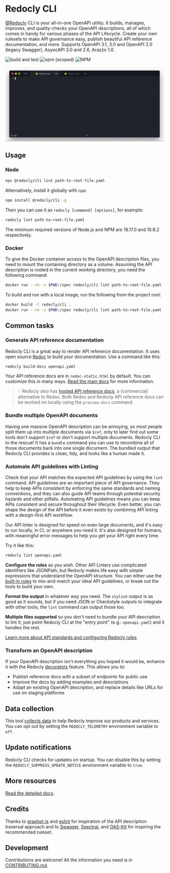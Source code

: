 # Redocly CLI

[@Redocly](https://redocly.com) CLI is your all-in-one OpenAPI utility.
It builds, manages, improves, and quality-checks your OpenAPI descriptions, all of which comes in handy for various phases of the API Lifecycle.
Create your own rulesets to make API governance easy, publish beautiful API reference documentation, and more.
Supports OpenAPI 3.1, 3.0 and OpenAPI 2.0 (legacy Swagger), AsyncAPI 3.0 and 2.6, Arazzo 1.0.

![build and test](https://github.com/redocly/redocly-cli/actions/workflows/tests.yaml/badge.svg)
![npm (scoped)](https://img.shields.io/npm/v/@redocly/cli)
![NPM](https://img.shields.io/npm/l/@redocly/cli)

![OpenAPI CLI toolset](./media/redocly-cli.gif)

## Usage

### Node

```sh
npx @redocly/cli lint path-to-root-file.yaml
```

Alternatively, install it globally with `npm`:

```sh
npm install @redocly/cli -g
```

Then you can use it as `redocly [command] [options]`, for example:

```sh
redocly lint path-to-root-file.yaml
```

The minimum required versions of Node.js and NPM are 18.17.0 and 10.8.2 respectively.

### Docker

To give the Docker container access to the OpenAPI description files, you need to mount the containing directory as a volume.
Assuming the API description is rooted in the current working directory, you need the following command:

```sh
docker run --rm -v $PWD:/spec redocly/cli lint path-to-root-file.yaml
```

To build and run with a local image, run the following from the project root:

```sh
docker build -t redocly/cli .
docker run --rm -v $PWD:/spec redocly/cli lint path-to-root-file.yaml
```

## Common tasks

### Generate API reference documentation

Redocly CLI is a great way to render API reference documentation.
It uses open source [Redoc](https://github.com/redocly/redoc) to build your documentation.
Use a command like this:

```sh
redocly build-docs openapi.yaml
```

Your API reference docs are in `redoc-static.html` by default.
You can customize this in many ways.
[Read the main docs](https://redocly.com/docs/cli/commands/build-docs) for more information.

> :bulb: Redocly also has [hosted API reference docs](https://redocly.com/docs/api-registry/guides/api-registry-quickstart/), a (commercial) alternative to Redoc.
> Both Redoc and Redocly API reference docs can be worked on locally using the `preview-docs` command.

### Bundle multiple OpenAPI documents

Having one massive OpenAPI description can be annoying, so most people split them up into multiple documents via `$ref`, only to later find out some tools don't support `$ref` or don't support multiple documents.
Redocly CLI to the rescue! It has a `bundle` command you can use to recombine all of those documents back into one single document.
The bundled output that Redocly CLI provides is clean, tidy, and looks like a human made it.

### Automate API guidelines with Linting

Check that your API matches the expected API guidelines by using the `lint` command.
API guidelines are an important piece of API governance. They help to keep APIs consistent by enforcing the same standards and naming conventions, and they can also guide API teams through potential security hazards and other pitfalls.
Automating API guidelines means you can keep APIs consistent and secure throughout their lifecycle.
Even better, you can shape the design of the API before it even exists by combining API linting with a design-first API workflow.

Our API linter is designed for speed on even large documents, and it's easy to run locally, in CI, or anywhere you need it.
It's also designed for humans, with meaningful error messages to help you get your API right every time.

Try it like this:

```sh
redocly lint openapi.yaml
```

**Configure the rules** as you wish.
Other API Linters use complicated identifiers like JSONPath, but Redocly makes life easy with simple expressions that understand the OpenAPI structure.
You can either use the [built-in rules](https://redocly.com/docs/cli/rules) to mix-and-match your ideal API guidelines, or break out the tools to build your own.

**Format the output** in whatever way you need.
The `stylish` output is as good as it sounds, but if you need JSON or Checkstyle outputs to integrate with other tools, the `lint` command can output those too.

**Multiple files supported** so you don't need to bundle your API description to lint it; just point Redocly CLI at the "entry point" (e.g.: `openapi.yaml`) and it handles the rest.

[Learn more about API standards and configuring Redocly rules](https://redocly.com/docs/cli/api-standards).

### Transform an OpenAPI description

If your OpenAPI description isn't everything you hoped it would be, enhance it with the Redocly [decorators](https://redocly.com/docs/cli/decorators) feature.
This allows you to:

- Publish reference docs with a subset of endpoints for public use
- Improve the docs by adding examples and descriptions
- Adapt an existing OpenAPI description, and replace details like URLs for use on staging platforms

## Data collection

This tool [collects data](./docs/usage-data.md) to help Redocly improve our products and services.
You can opt out by setting the `REDOCLY_TELEMETRY` environment variable to `off`.

## Update notifications

Redocly CLI checks for updates on startup.
You can disable this by setting the `REDOCLY_SUPPRESS_UPDATE_NOTICE` environment variable to `true`.

## More resources

[Read the detailed docs](https://redocly.com/docs/cli/).

## Credits

Thanks to [graphql-js](https://github.com/graphql/graphql-js) and [eslint](https://github.com/eslint/eslint) for inspiration of the API description traversal approach and to [Swagger](https://github.com/swagger-api/swagger-editor), [Spectral](https://github.com/stoplightio/spectral), and [OAS-Kit](https://github.com/Mermade/oas-kit) for inspiring the recommended ruleset.

## Development

Contributions are welcome!
All the information you need is in [CONTRIBUTING.md](CONTRIBUTING.md).
